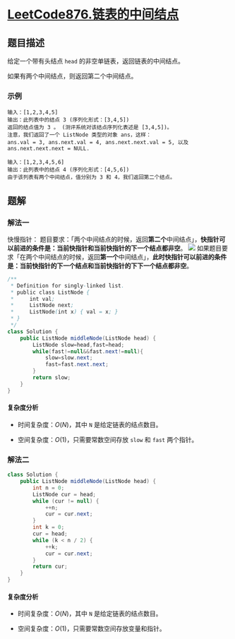 # [LeetCode876.链表的中间结点](https://leetcode-cn.com/problems/middle-of-the-linked-list/)
## 题目描述
给定一个带有头结点 `head` 的非空单链表，返回链表的中间结点。

如果有两个中间结点，则返回第二个中间结点。

### 示例
```
输入：[1,2,3,4,5]
输出：此列表中的结点 3 (序列化形式：[3,4,5])
返回的结点值为 3 。 (测评系统对该结点序列化表述是 [3,4,5])。
注意，我们返回了一个 ListNode 类型的对象 ans，这样：
ans.val = 3, ans.next.val = 4, ans.next.next.val = 5, 以及 ans.next.next.next = NULL.
```
```
输入：[1,2,3,4,5,6]
输出：此列表中的结点 4 (序列化形式：[4,5,6])
由于该列表有两个中间结点，值分别为 3 和 4，我们返回第二个结点。
```
## 题解
### 解法一
快慢指针：
题目要求：「两个中间结点的时候，返回**第二个**中间结点」，**快指针可以前进的条件是：当前快指针和当前快指针的下一个结点都非空**。
![](https://picgp.oss-cn-beijing.aliyuncs.com/img/20200708115500.png)
如果题目要求「在两个中间结点的时候，返回**第一个**中间结点」，**此时快指针可以前进的条件是：当前快指针的下一个结点和当前快指针的下下一个结点都非空**。
```java
/**
 * Definition for singly-linked list.
 * public class ListNode {
 *     int val;
 *     ListNode next;
 *     ListNode(int x) { val = x; }
 * }
 */
class Solution {
    public ListNode middleNode(ListNode head) {
        ListNode slow=head,fast=head;   
        while(fast!=null&&fast.next!=null){
            slow=slow.next;
            fast=fast.next.next;
        }
        return slow;
    }
}
```
#### 复杂度分析

- 时间复杂度：$O(N)$，其中 `N` 是给定链表的结点数目。

- 空间复杂度：$O(1)$，只需要常数空间存放 `slow` 和 `fast` 两个指针。

### 解法二
```java
class Solution {
    public ListNode middleNode(ListNode head) {
        int n = 0;
        ListNode cur = head;
        while (cur != null) {
            ++n;
            cur = cur.next;
        }
        int k = 0;
        cur = head;
        while (k < n / 2) {
            ++k;
            cur = cur.next;
        }
        return cur;
    }
}
```
#### 复杂度分析

- 时间复杂度：$O(N)$，其中 `N` 是给定链表的结点数目。

- 空间复杂度：$O(1)$，只需要常数空间存放变量和指针。


